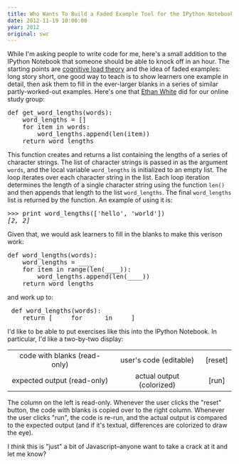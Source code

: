 ```yaml
---
title: Who Wants To Build a Faded Example Tool for the IPython Notebook?
date: 2012-11-19 10:00:00
year: 2012
original: swc
---
```

<p>While I'm asking people to write code for me, here's a small addition to the IPython Notebook that someone should be able to knock off in an hour. The starting points are <a href="http://en.wikipedia.org/wiki/Cognitive_load">cognitive load theory</a> and the idea of faded examples: long story short, one good way to teach is to show learners one example in detail, then ask them to fill in the ever-larger blanks in a series of similar partly-worked-out examples. Here's one that <a href="http://ethanwhite.org">Ethan White</a> did for our online study group:</p>
<pre>def get_word_lengths(words):
    word_lengths = []
    for item in words:
        word_lengths.append(len(item))
    return word_lengths</pre>
<p>This function creates and returns a list containing the lengths of a series of character strings. The list of character strings is passed in as the argument <code>words</code>, and the local variable <code>word_lengths</code> is initialized to an empty list. The loop iterates over each character string in the list. Each loop iteration determines the length of a single character string using the function <code>len()</code> and then appends that length to the list <code>word_lengths</code>. The final <code>word_lengths</code> list is returned by the function. An example of using it is:</p>
<pre>&gt;&gt;&gt; print word_lengths(['hello', 'world'])
<em>[2, 2]</em></pre>
<p>Given that, we would ask learners to fill in the blanks to make this verison work:</p>
<pre>def word_lengths(words):
    word_lengths = ____
    for item in range(len(____)):
        word_lengths.append(len(____))
    return word_lengths</pre>
<p>and work up to:</p>
<pre> def word_lengths(words):
    return [____ for ____ in ____]</pre>
<p>I'd like to be able to put exercises like this into the IPython Notebook. In particular, I'd like a two-by-two display:</p>
<table class="centered">
<tbody>
<tr>
<td align="center">code with blanks
(read-only)</td>
<td align="center">user's code
(editable)</td>
<td align="center">[reset]</td>
</tr>
<tr>
<td align="center">expected output
(read-only)</td>
<td align="center">actual output
(colorized)</td>
<td align="center">[run]</td>
</tr>
</tbody>
</table>
<p>The column on the left is read-only. Whenever the user clicks the "reset" button, the code with blanks is copied over to the right column. Whenever the user clicks "run", the code is re-run, and the actual output is compared to the expected output (and if it's textual, differences are colorized to draw the eye).</p>

<p>I <em>think</em> this is "just" a bit of Javascript–anyone want to take a crack at it and let me know?</p>
